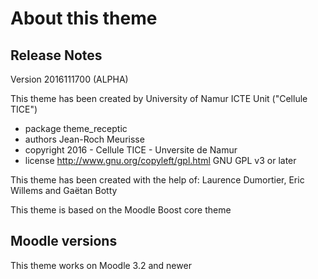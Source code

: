 About this theme
================

Release Notes
-------------

Version 2016111700 (ALPHA)

This theme has been created by University of Namur ICTE Unit ("Cellule TICE")

<!--![image1](pix/screenshot.jpg "UnamurUI theme Screenshot")-->

* package   theme_receptic
* authors   Jean-Roch Meurisse
* copyright 2016 - Cellule TICE - Unversite de Namur
* license   http://www.gnu.org/copyleft/gpl.html GNU GPL v3 or later

This theme has been created with the help of:
Laurence Dumortier, Eric Willems and Gaëtan Botty

This theme is based on the Moodle Boost core theme

Moodle versions
---------------
This theme works on Moodle 3.2 and newer
